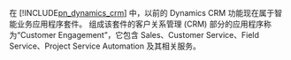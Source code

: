 在 [!INCLUDE[pn_dynamics_crm](pn-dynamics-crm.md)] 中，以前的 Dynamics CRM 功能现在属于智能业务应用程序套件。 组成该套件的客户关系管理 (CRM) 部分的应用程序称为“Customer Engagement”，它包含 Sales、Customer Service、Field Service、Project Service Automation 及其相关服务。